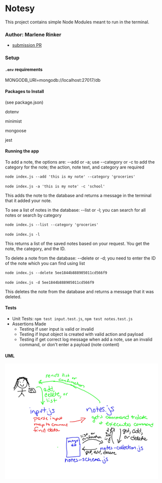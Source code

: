 # Notesy

This project contains simple Node Modules meant to run in the terminal.


### Author: Marlene Rinker

- [submission PR](https://github.com/marlenerinker-401-advanced-javascript/notes/pull/3)
<!-- - [tests report](https://github.com/tutuorial-401js/class-00/actions) -->
<!-- - [front-end](https://tutorial-401js.herokuapp.com/) -->

### Setup

#### `.env` requirements

MONGODB_URI=mongodb://localhost:27017/db

#### Packages to Install
(see package.json)

dotenv

minimist

mongoose

jest



#### Running the app

To add a note, the options are: --add or -a; use --category or -c to add the category for the note; the action, note text, and category are required

```
node index.js --add 'this is my note' --category 'groceries'

node index.js -a 'this is my note' -c 'school'
```
This adds the note to the database and returns a message in the terminal that it added your note.

To see a list of notes in the database: --list or -l; you can search for all notes or search by category

```
node index.js --list --category 'groceries'

node index.js -l
```
This returns a list of the saved notes based on your request. You get the note, the category, and the ID.

To delete a note from the database: --delete or -d; you need to enter the ID of the note which you can find using list

```
node index.js --delete 5ee1844b888905011cd566f9

node index.js -d 5ee1844b888905011cd566f9
```
This deletes the note from the database and returns a message that it was deleted.



#### Tests

- Unit Tests: `npm test input.test.js`, `npm test notes.test.js`
- Assertions Made
  - Testing if user input is valid or invalid
  - Testing if Input object is created with valid action and payload
  - Testing if get correct log message when add a note, use an invalid command, or don't enter a payload (note content)

#### UML

![UML Diagram](notesy.jpg)